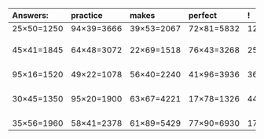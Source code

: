 | Answers: | practice | makes | perfect | ! |
| :--- | :--- | :--- | :--- | :--- |
| 25×50=1250 | 94×39=3666 | 39×53=2067 | 72×81=5832 | 12×52=624 | 
|   |   |   |   |   | 
|   |   |   |   |   | 
|   |   |   |   |   | 
| 45×41=1845 | 64×48=3072 | 22×69=1518 | 76×43=3268 | 25×23=575 | 
|   |   |   |   |   | 
|   |   |   |   |   | 
|   |   |   |   |   | 
|   |   |   |   |   | 
| 95×16=1520 | 49×22=1078 | 56×40=2240 | 41×96=3936 | 36×17=612 | 
|   |   |   |   |   | 
|   |   |   |   |   | 
|   |   |   |   |   | 
|   |   |   |   |   | 
| 30×45=1350 | 95×20=1900 | 63×67=4221 | 17×78=1326 | 44×27=1188 | 
|   |   |   |   |   | 
|   |   |   |   |   | 
|   |   |   |   |   | 
|   |   |   |   |   | 
| 35×56=1960 | 58×41=2378 | 61×89=5429 | 77×90=6930 | 17×84=1428 | 
